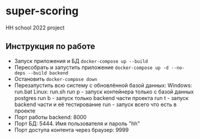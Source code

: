# super-scoring

HH school 2022 project

## Инструкция по работе

* Запуск приложения и БД `docker-compose up --build`
* Пересобрать и запустить приложение `docker-compose up -d --no-deps --build backend`
* Остановить `docker-compose down`
* Перезапустить всю систему с обновлённой базой данных: 
                                 Windows:  run.bat
                                   Linux:  run.sh
                run p  -  запуск контейнера только с базой данных postgres
                run b  -  запуск только backend части проекта
                run t  -  запуск backend части и её тестирование
                run    -  запуск всего что есть в проекте
* Порт работы backend: 8000
* Порт БД: 5444. Имя пользователя и пароль "hh"
* Порт доступа контента через браузер: 9999
